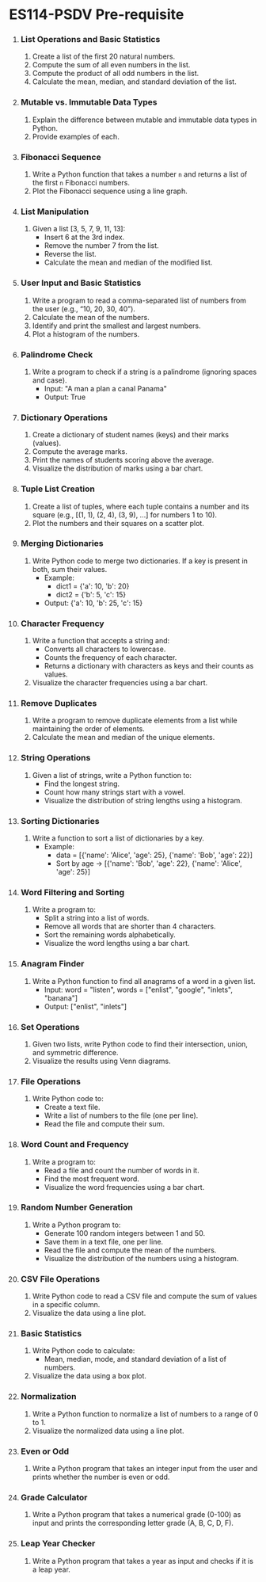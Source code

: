
# ES114-PSDV Pre-requisite

1. ### List Operations and Basic Statistics
    1. Create a list of the first 20 natural numbers.
    2. Compute the sum of all even numbers in the list.
    3. Compute the product of all odd numbers in the list.
    4. Calculate the mean, median, and standard deviation of the list.

2. ### Mutable vs. Immutable Data Types
    1. Explain the difference between mutable and immutable data types in Python.
    2. Provide examples of each.

3. ### Fibonacci Sequence
    1. Write a Python function that takes a number `n` and returns a list of the first `n` Fibonacci numbers.
    2. Plot the Fibonacci sequence using a line graph.

4. ### List Manipulation
    1. Given a list [3, 5, 7, 9, 11, 13]:
       - Insert 6 at the 3rd index.
       - Remove the number 7 from the list.
       - Reverse the list.
       - Calculate the mean and median of the modified list.

5. ### User Input and Basic Statistics
    1. Write a program to read a comma-separated list of numbers from the user (e.g., “10, 20, 30, 40”).
    2. Calculate the mean of the numbers.
    3. Identify and print the smallest and largest numbers.
    4. Plot a histogram of the numbers.

6. ### Palindrome Check
    1. Write a program to check if a string is a palindrome (ignoring spaces and case).
       - Input: "A man a plan a canal Panama"
       - Output: True

7. ### Dictionary Operations
    1. Create a dictionary of student names (keys) and their marks (values).
    2. Compute the average marks.
    3. Print the names of students scoring above the average.
    4. Visualize the distribution of marks using a bar chart.

8. ### Tuple List Creation
    1. Create a list of tuples, where each tuple contains a number and its square (e.g., [(1, 1), (2, 4), (3, 9), ...] for numbers 1 to 10).
    2. Plot the numbers and their squares on a scatter plot.

9. ### Merging Dictionaries
    1. Write Python code to merge two dictionaries. If a key is present in both, sum their values.
       - Example:
         - dict1 = {'a': 10, 'b': 20}
         - dict2 = {'b': 5, 'c': 15}
        - Output: {'a': 10, 'b': 25, 'c': 15}

10. ### Character Frequency
    1. Write a function that accepts a string and:
       - Converts all characters to lowercase.
       - Counts the frequency of each character.
       - Returns a dictionary with characters as keys and their counts as values.
    2. Visualize the character frequencies using a bar chart.

11. ### Remove Duplicates
    1. Write a program to remove duplicate elements from a list while maintaining the order of elements.
    2. Calculate the mean and median of the unique elements.

13. ### String Operations
    1. Given a list of strings, write a Python function to:
       - Find the longest string.
       - Count how many strings start with a vowel.
       - Visualize the distribution of string lengths using a histogram.

14. ### Sorting Dictionaries
    1. Write a function to sort a list of dictionaries by a key.
       - Example:
         - data = [{'name': 'Alice', 'age': 25}, {'name': 'Bob', 'age': 22}]
         - Sort by age → [{'name': 'Bob', 'age': 22}, {'name': 'Alice', 'age': 25}]

15. ### Word Filtering and Sorting
    1. Write a program to:
       - Split a string into a list of words.
       - Remove all words that are shorter than 4 characters.
       - Sort the remaining words alphabetically.
       - Visualize the word lengths using a bar chart.

16. ### Anagram Finder
    1. Write a Python function to find all anagrams of a word in a given list.
       - Input: word = "listen", words = ["enlist", "google", "inlets", "banana"]
       - Output: ["enlist", "inlets"]

17. ### Set Operations
    1. Given two lists, write Python code to find their intersection, union, and symmetric difference.
    2. Visualize the results using Venn diagrams.

18. ### File Operations
    1. Write Python code to:
       - Create a text file.
       - Write a list of numbers to the file (one per line).
       - Read the file and compute their sum.

19. ### Word Count and Frequency
    1. Write a program to:
       - Read a file and count the number of words in it.
       - Find the most frequent word.
       - Visualize the word frequencies using a bar chart.

20. ### Random Number Generation
    1. Write a Python program to:
       - Generate 100 random integers between 1 and 50.
       - Save them in a text file, one per line.
       - Read the file and compute the mean of the numbers.
       - Visualize the distribution of the numbers using a histogram.

21. ### CSV File Operations
    1. Write Python code to read a CSV file and compute the sum of values in a specific column.
    2. Visualize the data using a line plot.

22. ### Basic Statistics
    1. Write Python code to calculate:
       - Mean, median, mode, and standard deviation of a list of numbers.
    2. Visualize the data using a box plot.

23. ### Normalization
    1. Write a Python function to normalize a list of numbers to a range of 0 to 1.
    2. Visualize the normalized data using a line plot.

24. ### Even or Odd
    1. Write a Python program that takes an integer input from the user and prints whether the number is even or odd.

25. ### Grade Calculator
    1. Write a Python program that takes a numerical grade (0-100) as input and prints the corresponding letter grade (A, B, C, D, F).

26. ### Leap Year Checker
    1. Write a Python program that takes a year as input and checks if it is a leap year.
